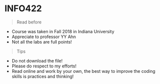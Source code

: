 # INFO422
> Read before
- Course was taken in Fall 2018 in Indiana University
- Appreciate to professor YY Ahn
- Not all the labs are full points!

> Tips
- Do not download the file!
- Please do respect to my efforts!
- Read online and work by your own, the best way to improve the coding skills is practices and thinking!
